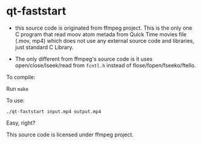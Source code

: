 # qt-faststart

- this source code is originated from ffmpeg project. This is the only one C program that read moov atom metada from Quick Time movies file (.mov, mp4) which does not use any external source code and libraries, just standard C Library.

- The only different from ffmpeg's source code is it uses open/close/lseek/read from ``fcntl.h`` instead of flose/fopen/fseeko/ftello.


To compile:

Run ``make``


To use: 

``./qt-faststart input.mp4 output.mp4`` 


Easy, right? 



This source code is licensed under ffmpeg project. 

